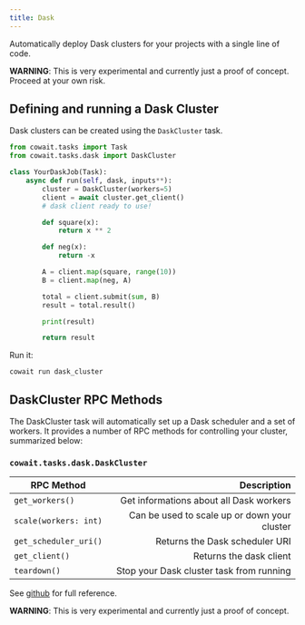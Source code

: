 ```yaml
---
title: Dask
---
```


Automatically deploy Dask clusters for your projects with a single line of code.

**WARNING**: This is very experimental and currently just a proof of concept. Proceed at your own risk.

## Defining and running a Dask Cluster

Dask clusters can be created using the `DaskCluster` task.

```python:title=dask_cluster.py
from cowait.tasks import Task
from cowait.tasks.dask import DaskCluster

class YourDaskJob(Task):
    async def run(self, dask, inputs**):
        cluster = DaskCluster(workers=5)
        client = await cluster.get_client()
        # dask client ready to use!

        def square(x):
            return x ** 2

        def neg(x):
            return -x

        A = client.map(square, range(10))
        B = client.map(neg, A)

        total = client.submit(sum, B)
        result = total.result()

        print(result)

        return result
```

Run it:

```shell
cowait run dask_cluster
```

## DaskCluster RPC Methods

The DaskCluster task will automatically set up a Dask scheduler and a set of workers. It provides a number of RPC methods for controlling your cluster, summarized below:

### `cowait.tasks.dask.DaskCluster`

| RPC Method            |                                  Description |
| --------------------- | -------------------------------------------: |
| `get_workers()`       |      Get informations about all Dask workers |
| `scale(workers: int)` | Can be used to scale up or down your cluster |
| `get_scheduler_uri()` |               Returns the Dask scheduler URI |
| `get_client()`        |                      Returns the dask client |
| `teardown()`          |     Stop your Dask cluster task from running |

See [github](https://github.com/backtick-se/cowait/blob/master/cowait/tasks/dask/cluster.py) for full reference.

**WARNING**: This is very experimental and currently just a proof of concept.
